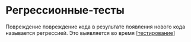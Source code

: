 # Регрессионные-тесты

Повреждение повреждение кода в результате появления нового кода называется регрессией. Это выявляется во время [[тестирование]]

[//begin]: # "Autogenerated link references for markdown compatibility"
[тестирование]: ../lists/тестирование "Основные принципы тестровния"
[//end]: # "Autogenerated link references"